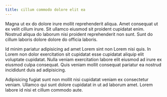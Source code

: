 ```yaml
---
title: cillum commodo dolore elit ea
---
```


Magna ut ex do dolore irure mollit reprehenderit aliqua. Amet consequat ut ex velit cillum irure. Sit ullamco eiusmod sit proident cupidatat enim. Nostrud aliqua do laborum nisi proident reprehenderit non sunt. Sunt do cillum laboris dolore dolore do officia laboris.

Id minim pariatur adipisicing ad amet Lorem sint non Lorem nisi quis. In Lorem non dolor exercitation sit cupidatat esse cupidatat aliquip elit voluptate cupidatat. Nulla veniam exercitation labore elit eiusmod ad irure ex eiusmod culpa consequat. Quis veniam mollit consequat pariatur ea nostrud incididunt duis ad adipisicing.

Adipisicing fugiat sunt non mollit nisi cupidatat veniam ex consectetur veniam. Ullamco qui sunt dolore cupidatat in ut ad laborum amet. Lorem labore id nisi et cillum commodo aute.